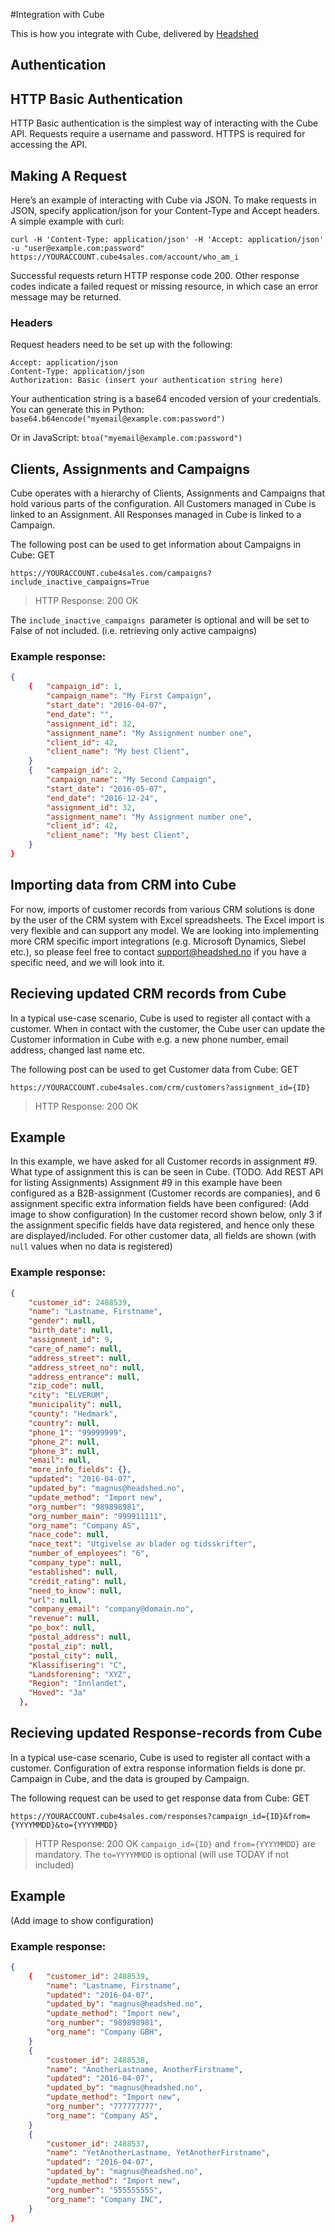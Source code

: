 #Integration with Cube

This is how you integrate with Cube, delivered by [Headshed](http://www.headshed.no)

## Authentication

## HTTP Basic Authentication

HTTP Basic authentication is the simplest way of interacting with the Cube API. Requests require a username and password. HTTPS is required for accessing the API.

## Making A Request
Here’s an example of interacting with Cube via JSON. To make requests in JSON, specify application/json for your Content-Type and Accept headers. A simple example with curl:

`curl -H 'Content-Type: application/json' -H 'Accept: application/json' -u "user@example.com:password" https://YOURACCOUNT.cube4sales.com/account/who_am_i`

Successful requests return HTTP response code 200. Other response codes indicate a failed request or missing resource, in which case an error message may be returned.

### Headers
Request headers need to be set up with the following:
```
Accept: application/json
Content-Type: application/json
Authorization: Basic (insert your authentication string here)
```
Your authentication string is a base64 encoded version of your credentials. You can generate this in Python:
`base64.b64encode("myemail@example.com:password")`

Or in JavaScript:
`btoa("myemail@example.com:password")`


## Clients, Assignments and Campaigns
Cube operates with a hierarchy of Clients, Assignments and Campaigns that hold various parts of the configuration.
All Customers managed in Cube is linked to an Assignment.
All Responses managed in Cube is linked to a Campaign.

The following post can be used to get information about Campaigns in Cube:
GET
```
https://YOURACCOUNT.cube4sales.com/campaigns?include_inactive_campaigns=True
```
> HTTP Response: 200 OK

The `include_inactive_campaigns `parameter is optional and will be set to False of not included. (i.e. retrieving only active campaigns)

### Example response:
```json  
{
    {   "campaign_id": 1,
        "campaign_name": "My First Campaign",
        "start_date": "2016-04-07",
        "end_date": "",
        "assignment_id": 32,
        "assignment_name": "My Assignment number one",
        "client_id": 42,
        "client_name": "My best Client",
    }
    {   "campaign_id": 2,
        "campaign_name": "My Second Campaign",
        "start_date": "2016-05-07",
        "end_date": "2016-12-24",
        "assignment_id": 32,
        "assignment_name": "My Assignment number one",
        "client_id": 42,
        "client_name": "My best Client",
    }
}
  ```

## Importing data from CRM into Cube
For now, imports of customer records from various CRM solutions is done by the user of the CRM system with Excel spreadsheets. The Excel import is very flexible and can support any model. We are looking into implementing more CRM specific import integrations (e.g. Microsoft Dynamics, Siebel etc.), so please feel free to contact support@headshed.no if you have a specific need, and we will look into it.

## Recieving updated CRM records from Cube
In a typical use-case scenario, Cube is used to register all contact with a customer. When in contact with the customer, the Cube user can update the Customer information in Cube with e.g. a new phone number, email address, changed last name etc.

The following post can be used to get Customer data from Cube:
GET
```
https://YOURACCOUNT.cube4sales.com/crm/customers?assignment_id={ID}
```
> HTTP Response: 200 OK

## Example
In this example, we have asked for all Customer records in assignment #9. What type of assignment this is can be seen in Cube. (TODO. Add REST API for listing Assignments)
Assignment #9 in this example have been configured as a B2B-assignment (Customer records are companies), and 6 assignment specific extra information fields have been configured:
(Add image to show configuration)
In the customer record shown below, only 3 if the assignment specific fields have data registered, and hence only these are displayed/included.
For other customer data, all fields are shown (with `null` values when no data is registered)

### Example response:

```json  
{
    "customer_id": 2488539,
    "name": "Lastname, Firstname",
    "gender": null,
    "birth_date": null,
    "assignment_id": 9,
    "care_of_name": null,
    "address_street": null,
    "address_street_no": null,
    "address_entrance": null,
    "zip_code": null,
    "city": "ELVERUM",
    "municipality": null,
    "county": "Hedmark",
    "country": null,
    "phone_1": "99999999",
    "phone_2": null,
    "phone_3": null,
    "email": null,
    "more_info_fields": {},
    "updated": "2016-04-07",
    "updated_by": "magnus@headshed.no",
    "update_method": "Import new",
    "org_number": "989898981",
    "org_number_main": "999911111",
    "org_name": "Company AS",
    "nace_code": null,
    "nace_text": "Utgivelse av blader og tidsskrifter",
    "number_of_employees": "6",
    "company_type": null,
    "established": null,
    "credit_rating": null,
    "need_to_know": null,
    "url": null,
    "company_email": "company@domain.no",
    "revenue": null,
    "po_box": null,
    "postal_address": null,
    "postal_zip": null,
    "postal_city": null,
    "Klassifisering": "C",
    "Landsforening": "XYZ",
    "Region": "Innlandet",
    "Hoved": "Ja"
  },
  ```
## Recieving updated Response-records from Cube
In a typical use-case scenario, Cube is used to register all contact with a customer. Configuration of extra response information fields is done pr. Campaign in Cube, and the data is grouped by Campaign.

The following request can be used to get response data from Cube:
GET
```
https://YOURACCOUNT.cube4sales.com/responses?campaign_id={ID}&from={YYYYMMDD}&to={YYYYMMDD}
```
> HTTP Response: 200 OK
` campaign_id={ID} ` and ` from={YYYYMMDD} ` are mandatory.
The ` to=YYYYMMDD ` is optional (will use TODAY if not included)

## Example
(Add image to show configuration)
### Example response:

```json  
{
    {   "customer_id": 2488539,
        "name": "Lastname, Firstname",
        "updated": "2016-04-07",
        "updated_by": "magnus@headshed.no",
        "update_method": "Import new",
        "org_number": "989898981",
        "org_name": "Company GBH",
    }
    {
        "customer_id": 2488538,
        "name": "AnotherLastname, AnotherFirstname",
        "updated": "2016-04-07",
        "updated_by": "magnus@headshed.no",
        "update_method": "Import new",
        "org_number": "777777777",
        "org_name": "Company AS",
    }
    {
        "customer_id": 2488537,
        "name": "YetAnotherLastname, YetAnotherFirstname",
        "updated": "2016-04-07",
        "updated_by": "magnus@headshed.no",
        "update_method": "Import new",
        "org_number": "555555555",
        "org_name": "Company INC",
    }    
}
  ```
